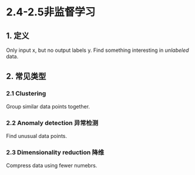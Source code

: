 # 2.4-2.5非监督学习
## 1. 定义
Only input x, but no output labels y.
Find something interesting in *unlabeled* data.
## 2. 常见类型
### 2.1 Clustering
Group similar data points together.
### 2.2 Anomaly detection 异常检测
Find unusual data points.
### 2.3 Dimensionality reduction 降维
Compress data using fewer numebrs.
